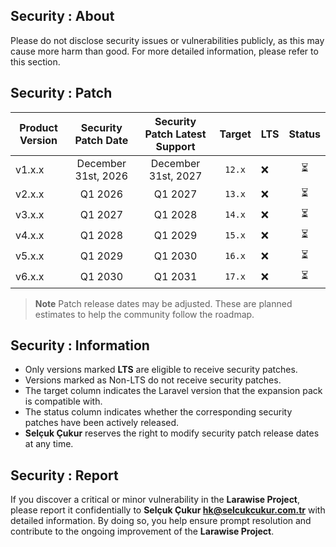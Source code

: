 ## Security : About

Please do not disclose security issues or vulnerabilities publicly, as this may cause more harm than good.
For more detailed information, please refer to this section.

## Security : Patch

| Product Version | Security Patch Date | Security Patch Latest Support | Target | LTS | Status |
|-----------------|:-------------------:|:-----------------------------:|:------:|-----|:------:|
| v1.x.x          | December 31st, 2026 |      December 31st, 2027      | `12.x` | ❌   |   ⏳    |
| v2.x.x          |       Q1 2026       |            Q1 2027            | `13.x` | ❌   |   ⏳    |
| v3.x.x          |       Q1 2027       |            Q1 2028            | `14.x` | ❌   |   ⏳    |
| v4.x.x          |       Q1 2028       |            Q1 2029            | `15.x` | ❌   |   ⏳    |
| v5.x.x          |       Q1 2029       |            Q1 2030            | `16.x` | ❌   |   ⏳    |
| v6.x.x          |       Q1 2030       |            Q1 2031            | `17.x` | ❌   |   ⏳    |

> **Note**
> Patch release dates may be adjusted. These are planned estimates to help the community follow the roadmap.

## Security : Information

- Only versions marked **LTS** are eligible to receive security patches.
- Versions marked as Non-LTS do not receive security patches.
- The target column indicates the Laravel version that the expansion pack is compatible with.
- The status column indicates whether the corresponding security patches have been actively released.
- **Selçuk Çukur** reserves the right to modify security patch release dates at any time.

## Security : Report

If you discover a critical or minor vulnerability in the **Larawise Project**,
please report it confidentially to **Selçuk Çukur <hk@selcukcukur.com.tr>** with detailed information.
By doing so, you help ensure prompt resolution and contribute to the ongoing improvement of the **Larawise Project**.
